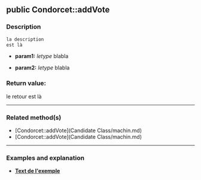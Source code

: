 ## public Condorcet::addVote

### Description    

```php
la description
est là
```

- **param1:** *letype* blabla

- **param2:** *letype* blabla



### Return value:   

le retour
est là


---------------------------------------

### Related method(s)      

* [Condorcet::addVote](Candidate Class/machin.md)    
* [Condorcet::addVote](Candidate Class/machin.md)    

---------------------------------------

### Examples and explanation

* **[Text de l'exemple](link)**    
